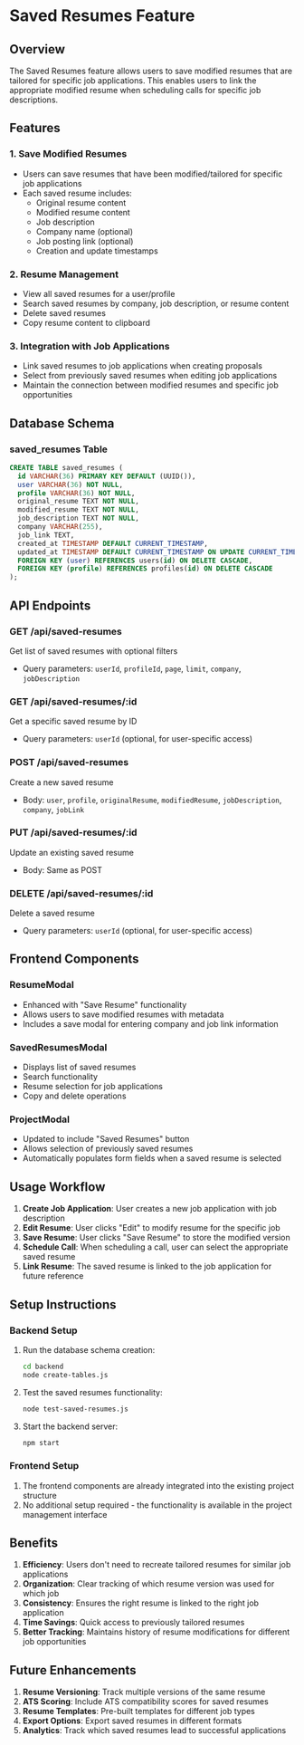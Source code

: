 # Saved Resumes Feature

## Overview

The Saved Resumes feature allows users to save modified resumes that are tailored for specific job applications. This enables users to link the appropriate modified resume when scheduling calls for specific job descriptions.

## Features

### 1. Save Modified Resumes
- Users can save resumes that have been modified/tailored for specific job applications
- Each saved resume includes:
  - Original resume content
  - Modified resume content
  - Job description
  - Company name (optional)
  - Job posting link (optional)
  - Creation and update timestamps

### 2. Resume Management
- View all saved resumes for a user/profile
- Search saved resumes by company, job description, or resume content
- Delete saved resumes
- Copy resume content to clipboard

### 3. Integration with Job Applications
- Link saved resumes to job applications when creating proposals
- Select from previously saved resumes when editing job applications
- Maintain the connection between modified resumes and specific job opportunities

## Database Schema

### saved_resumes Table
```sql
CREATE TABLE saved_resumes (
  id VARCHAR(36) PRIMARY KEY DEFAULT (UUID()),
  user VARCHAR(36) NOT NULL,
  profile VARCHAR(36) NOT NULL,
  original_resume TEXT NOT NULL,
  modified_resume TEXT NOT NULL,
  job_description TEXT NOT NULL,
  company VARCHAR(255),
  job_link TEXT,
  created_at TIMESTAMP DEFAULT CURRENT_TIMESTAMP,
  updated_at TIMESTAMP DEFAULT CURRENT_TIMESTAMP ON UPDATE CURRENT_TIMESTAMP,
  FOREIGN KEY (user) REFERENCES users(id) ON DELETE CASCADE,
  FOREIGN KEY (profile) REFERENCES profiles(id) ON DELETE CASCADE
);
```

## API Endpoints

### GET /api/saved-resumes
Get list of saved resumes with optional filters
- Query parameters: `userId`, `profileId`, `page`, `limit`, `company`, `jobDescription`

### GET /api/saved-resumes/:id
Get a specific saved resume by ID
- Query parameters: `userId` (optional, for user-specific access)

### POST /api/saved-resumes
Create a new saved resume
- Body: `user`, `profile`, `originalResume`, `modifiedResume`, `jobDescription`, `company`, `jobLink`

### PUT /api/saved-resumes/:id
Update an existing saved resume
- Body: Same as POST

### DELETE /api/saved-resumes/:id
Delete a saved resume
- Query parameters: `userId` (optional, for user-specific access)

## Frontend Components

### ResumeModal
- Enhanced with "Save Resume" functionality
- Allows users to save modified resumes with metadata
- Includes a save modal for entering company and job link information

### SavedResumesModal
- Displays list of saved resumes
- Search functionality
- Resume selection for job applications
- Copy and delete operations

### ProjectModal
- Updated to include "Saved Resumes" button
- Allows selection of previously saved resumes
- Automatically populates form fields when a saved resume is selected

## Usage Workflow

1. **Create Job Application**: User creates a new job application with job description
2. **Edit Resume**: User clicks "Edit" to modify resume for the specific job
3. **Save Resume**: User clicks "Save Resume" to store the modified version
4. **Schedule Call**: When scheduling a call, user can select the appropriate saved resume
5. **Link Resume**: The saved resume is linked to the job application for future reference

## Setup Instructions

### Backend Setup
1. Run the database schema creation:
   ```bash
   cd backend
   node create-tables.js
   ```

2. Test the saved resumes functionality:
   ```bash
   node test-saved-resumes.js
   ```

3. Start the backend server:
   ```bash
   npm start
   ```

### Frontend Setup
1. The frontend components are already integrated into the existing project structure
2. No additional setup required - the functionality is available in the project management interface

## Benefits

1. **Efficiency**: Users don't need to recreate tailored resumes for similar job applications
2. **Organization**: Clear tracking of which resume version was used for which job
3. **Consistency**: Ensures the right resume is linked to the right job application
4. **Time Savings**: Quick access to previously tailored resumes
5. **Better Tracking**: Maintains history of resume modifications for different job opportunities

## Future Enhancements

1. **Resume Versioning**: Track multiple versions of the same resume
2. **ATS Scoring**: Include ATS compatibility scores for saved resumes
3. **Resume Templates**: Pre-built templates for different job types
4. **Export Options**: Export saved resumes in different formats
5. **Analytics**: Track which saved resumes lead to successful applications 